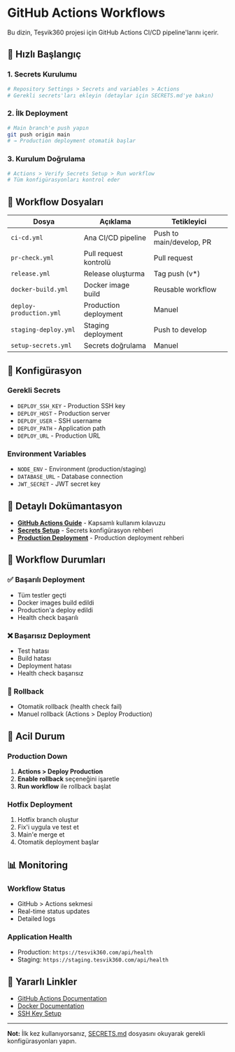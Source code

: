 # GitHub Actions Workflows

Bu dizin, Teşvik360 projesi için GitHub Actions CI/CD pipeline'larını içerir.

## 🚀 Hızlı Başlangıç

### 1. Secrets Kurulumu
```bash
# Repository Settings > Secrets and variables > Actions
# Gerekli secrets'ları ekleyin (detaylar için SECRETS.md'ye bakın)
```

### 2. İlk Deployment
```bash
# Main branch'e push yapın
git push origin main
# → Production deployment otomatik başlar
```

### 3. Kurulum Doğrulama
```bash
# Actions > Verify Secrets Setup > Run workflow
# Tüm konfigürasyonları kontrol eder
```

## 📁 Workflow Dosyaları

| Dosya | Açıklama | Tetikleyici |
|-------|----------|-------------|
| `ci-cd.yml` | Ana CI/CD pipeline | Push to main/develop, PR |
| `pr-check.yml` | Pull request kontrolü | Pull request |
| `release.yml` | Release oluşturma | Tag push (v*) |
| `docker-build.yml` | Docker image build | Reusable workflow |
| `deploy-production.yml` | Production deployment | Manuel |
| `staging-deploy.yml` | Staging deployment | Push to develop |
| `setup-secrets.yml` | Secrets doğrulama | Manuel |

## 🔧 Konfigürasyon

### Gerekli Secrets
- `DEPLOY_SSH_KEY` - Production SSH key
- `DEPLOY_HOST` - Production server
- `DEPLOY_USER` - SSH username
- `DEPLOY_PATH` - Application path
- `DEPLOY_URL` - Production URL

### Environment Variables
- `NODE_ENV` - Environment (production/staging)
- `DATABASE_URL` - Database connection
- `JWT_SECRET` - JWT secret key

## 📖 Detaylı Dokümantasyon

- [**GitHub Actions Guide**](../GITHUB_ACTIONS.md) - Kapsamlı kullanım kılavuzu
- [**Secrets Setup**](SECRETS.md) - Secrets konfigürasyon rehberi
- [**Production Deployment**](../DEPLOYMENT.md) - Production deployment rehberi

## 🎯 Workflow Durumları

### ✅ Başarılı Deployment
- Tüm testler geçti
- Docker images build edildi
- Production'a deploy edildi
- Health check başarılı

### ❌ Başarısız Deployment
- Test hatası
- Build hatası
- Deployment hatası
- Health check başarısız

### 🔄 Rollback
- Otomatik rollback (health check fail)
- Manuel rollback (Actions > Deploy Production)

## 🚨 Acil Durum

### Production Down
1. **Actions > Deploy Production**
2. **Enable rollback** seçeneğini işaretle
3. **Run workflow** ile rollback başlat

### Hotfix Deployment
1. Hotfix branch oluştur
2. Fix'i uygula ve test et
3. Main'e merge et
4. Otomatik deployment başlar

## 📊 Monitoring

### Workflow Status
- GitHub > Actions sekmesi
- Real-time status updates
- Detailed logs

### Application Health
- Production: `https://tesvik360.com/api/health`
- Staging: `https://staging.tesvik360.com/api/health`

## 🔗 Yararlı Linkler

- [GitHub Actions Documentation](https://docs.github.com/en/actions)
- [Docker Documentation](https://docs.docker.com/)
- [SSH Key Setup](https://docs.github.com/en/authentication/connecting-to-github-with-ssh)

---

**Not:** İlk kez kullanıyorsanız, [SECRETS.md](SECRETS.md) dosyasını okuyarak gerekli konfigürasyonları yapın.